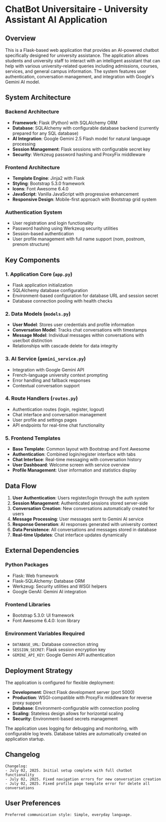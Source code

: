 # ChatBot Universitaire - University Assistant AI Application

## Overview

This is a Flask-based web application that provides an AI-powered chatbot specifically designed for university assistance. The application allows students and university staff to interact with an intelligent assistant that can help with various university-related queries including admissions, courses, services, and general campus information. The system features user authentication, conversation management, and integration with Google's Gemini AI model.

## System Architecture

### Backend Architecture
- **Framework**: Flask (Python) with SQLAlchemy ORM
- **Database**: SQLAlchemy with configurable database backend (currently prepared for any SQL database)
- **AI Integration**: Google Gemini 2.5 Flash model for natural language processing
- **Session Management**: Flask sessions with configurable secret key
- **Security**: Werkzeug password hashing and ProxyFix middleware

### Frontend Architecture
- **Template Engine**: Jinja2 with Flask
- **Styling**: Bootstrap 5.3.0 framework
- **Icons**: Font Awesome 6.4.0
- **JavaScript**: Vanilla JavaScript with progressive enhancement
- **Responsive Design**: Mobile-first approach with Bootstrap grid system

### Authentication System
- User registration and login functionality
- Password hashing using Werkzeug security utilities
- Session-based authentication
- User profile management with full name support (nom, postnom, prenom structure)

## Key Components

### 1. Application Core (`app.py`)
- Flask application initialization
- SQLAlchemy database configuration
- Environment-based configuration for database URL and session secret
- Database connection pooling with health checks

### 2. Data Models (`models.py`)
- **User Model**: Stores user credentials and profile information
- **Conversation Model**: Tracks chat conversations with timestamps
- **Message Model**: Individual messages within conversations with user/bot distinction
- Relationships with cascade delete for data integrity

### 3. AI Service (`gemini_service.py`)
- Integration with Google Gemini API
- French-language university context prompting
- Error handling and fallback responses
- Contextual conversation support

### 4. Route Handlers (`routes.py`)
- Authentication routes (login, register, logout)
- Chat interface and conversation management
- User profile and settings pages
- API endpoints for real-time chat functionality

### 5. Frontend Templates
- **Base Template**: Common layout with Bootstrap and Font Awesome
- **Authentication**: Combined login/register interface with tabs
- **Chat Interface**: Real-time messaging with conversation history
- **User Dashboard**: Welcome screen with service overview
- **Profile Management**: User information and statistics display

## Data Flow

1. **User Authentication**: Users register/login through the auth system
2. **Session Management**: Authenticated sessions stored server-side
3. **Conversation Creation**: New conversations automatically created for users
4. **Message Processing**: User messages sent to Gemini AI service
5. **Response Generation**: AI responses generated with university context
6. **Data Persistence**: All conversations and messages stored in database
7. **Real-time Updates**: Chat interface updates dynamically

## External Dependencies

### Python Packages
- Flask: Web framework
- Flask-SQLAlchemy: Database ORM
- Werkzeug: Security utilities and WSGI helpers
- Google GenAI: Gemini AI integration

### Frontend Libraries
- Bootstrap 5.3.0: UI framework
- Font Awesome 6.4.0: Icon library

### Environment Variables Required
- `DATABASE_URL`: Database connection string
- `SESSION_SECRET`: Flask session encryption key
- `GEMINI_API_KEY`: Google Gemini API authentication

## Deployment Strategy

The application is configured for flexible deployment:

- **Development**: Direct Flask development server (port 5000)
- **Production**: WSGI-compatible with ProxyFix middleware for reverse proxy support
- **Database**: Environment-configurable with connection pooling
- **Scaling**: Stateless design allows for horizontal scaling
- **Security**: Environment-based secrets management

The application uses logging for debugging and monitoring, with configurable log levels. Database tables are automatically created on application startup.

## Changelog

```
Changelog:
- July 02, 2025. Initial setup complete with full chatbot functionality
- July 02, 2025. Fixed navigation errors for new conversation creation
- July 02, 2025. Fixed profile page template error for delete all conversations
```

## User Preferences

```
Preferred communication style: Simple, everyday language.
```